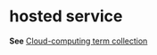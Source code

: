 # hosted service

**See** [Cloud-computing term collection](/style-guide/a-z-word-list-term-collections/term-collections/cloud-computing-terms)
